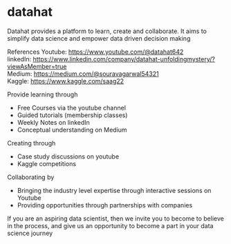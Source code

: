 # datahat
Datahat provides a platform to learn, create and collaborate. 
It aims to simplify data science and empower data driven decision making

References
Youtube: https://www.youtube.com/@datahat642 </br>
linkedIn: https://www.linkedin.com/company/datahat-unfoldingmystery/?viewAsMember=true </br>
Medium: https://medium.com/@souravagarwal54321 </br>
Kaggle: https://www.kaggle.com/saag22 </br>

Provide learning through
* Free Courses via the youtube channel
* Guided tutorials (membership classes)
* Weekly Notes on linkedIn
* Conceptual understanding on Medium

Creating through
* Case study discussions on youtube
* Kaggle competitions

Collaborating by
* Bringing the industry level expertise through interactive sessions on Youtube
* Providing opportunities through partnerships with companies

If you are an aspiring data scientist, then we invite you to become to believe in the process,
and give us an opportunity to become a part in your data science journey
